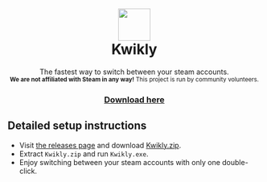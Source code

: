 <h1 align="center">
  <img  src="https://raw.githubusercontent.com/MrBurrBurr/Kwikly/master/Kwikly/Images/icon.ico" height="64" width="64" />
  <br/>
  Kwikly
</h1>
<p align="center">
  The fastest way to switch between your steam accounts.<br/>
  <sup><b>We are not affiliated with Steam in any way!</b> This project is run by community volunteers.
</p>
<h3 align="center">
  <a href="https://github.com/MrBurrBurr/Kwikly/releases/latest">Download here</a>
</h3>

## Detailed setup instructions
- Visit [the releases page](https://github.com/MrBurrBurr/Kwikly/releases) and download [Kwikly.zip](https://github.com/MrBurrBurr/Kwikly/releases/download/2.0.0.0/Kwikly.zip).
- Extract `Kwikly.zip` and run `Kwikly.exe`.
- Enjoy switching between your steam accounts with only one double-click.
